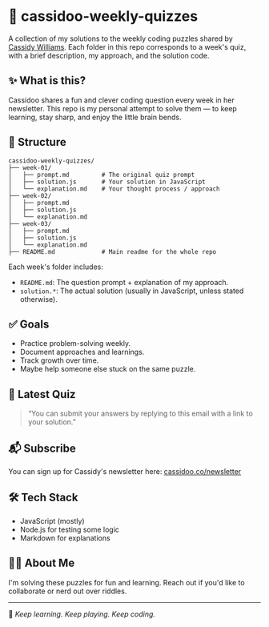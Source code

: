 # 🧠 cassidoo-weekly-quizzes

A collection of my solutions to the weekly coding puzzles shared by [Cassidy Williams](https://cassidoo.co/newsletter/). Each folder in this repo corresponds to a week's quiz, with a brief description, my approach, and the solution code.

## ✨ What is this?

Cassidoo shares a fun and clever coding question every week in her newsletter. This repo is my personal attempt to solve them — to keep learning, stay sharp, and enjoy the little brain bends.

## 📁 Structure
```plaintext
cassidoo-weekly-quizzes/
├── week-01/
│   ├── prompt.md         # The original quiz prompt
│   ├── solution.js       # Your solution in JavaScript
│   └── explanation.md    # Your thought process / approach
├── week-02/
│   ├── prompt.md
│   ├── solution.js
│   └── explanation.md
├── week-03/
│   ├── prompt.md
│   ├── solution.js
│   └── explanation.md
├── README.md             # Main readme for the whole repo
```

Each week's folder includes:
- `README.md`: The question prompt + explanation of my approach.
- `solution.*`: The actual solution (usually in JavaScript, unless stated otherwise).

## ✅ Goals

- Practice problem-solving weekly.
- Document approaches and learnings.
- Track growth over time.
- Maybe help someone else stuck on the same puzzle.

## 🧩 Latest Quiz

> “You can submit your answers by replying to this email with a link to your solution.”

## 📬 Subscribe

You can sign up for Cassidy's newsletter here: [cassidoo.co/newsletter](https://cassidoo.co/newsletter/)

## 🛠 Tech Stack

- JavaScript (mostly)
- Node.js for testing some logic
- Markdown for explanations

## 🙋‍♀️ About Me

I'm solving these puzzles for fun and learning. Reach out if you'd like to collaborate or nerd out over riddles.

---

💌 *Keep learning. Keep playing. Keep coding.*
